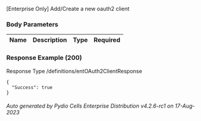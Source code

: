 






 
[Enterprise Only] Add/Create a new oauth2 client  


### Body Parameters

Name | Description | Type | Required
---|---|---|---






### Response Example (200)
Response Type /definitions/entOAuth2ClientResponse

```
{
  "Success": true
}
```




###### Auto generated by Pydio Cells Enterprise Distribution v4.2.6-rc1 on 17-Aug-2023

